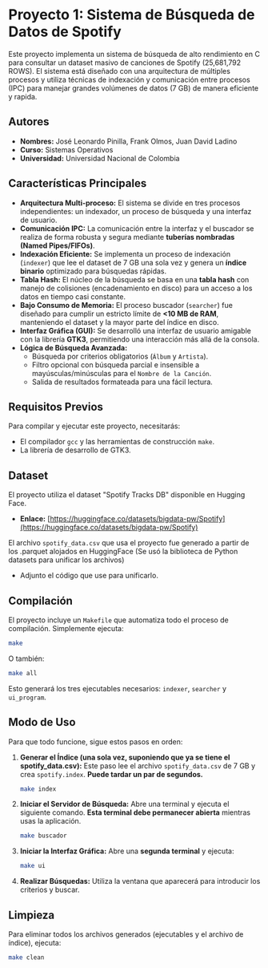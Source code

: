 # Proyecto 1: Sistema de Búsqueda de Datos de Spotify

Este proyecto implementa un sistema de búsqueda de alto rendimiento en C para consultar un dataset masivo de canciones de Spotify (25,681,792 ROWS). El sistema está diseñado con una arquitectura de múltiples procesos y utiliza técnicas de indexación y comunicación entre procesos (IPC) para manejar grandes volúmenes de datos (7 GB) de manera eficiente y rapida.

## Autores

* **Nombres:** José Leonardo Pinilla, Frank Olmos, Juan David Ladino
* **Curso:** Sistemas Operativos
* **Universidad:** Universidad Nacional de Colombia

## Características Principales

* **Arquitectura Multi-proceso:** El sistema se divide en tres procesos independientes: un indexador, un proceso de búsqueda y una interfaz de usuario.
* **Comunicación IPC:** La comunicación entre la interfaz y el buscador se realiza de forma robusta y segura mediante **tuberías nombradas (Named Pipes/FIFOs)**.
* **Indexación Eficiente:** Se implementa un proceso de indexación (`indexer`) que lee el dataset de 7 GB una sola vez y genera un **índice binario** optimizado para búsquedas rápidas.
* **Tabla Hash:** El núcleo de la búsqueda se basa en una **tabla hash** con manejo de colisiones (encadenamiento en disco) para un acceso a los datos en tiempo casi constante.
* **Bajo Consumo de Memoria:** El proceso buscador (`searcher`) fue diseñado para cumplir un estricto límite de **<10 MB de RAM**, manteniendo el dataset y la mayor parte del índice en disco.
* **Interfaz Gráfica (GUI):** Se desarrolló una interfaz de usuario amigable con la librería **GTK3**, permitiendo una interacción más allá de la consola.
* **Lógica de Búsqueda Avanzada:**
    * Búsqueda por criterios obligatorios (`Álbum` y `Artista`).
    * Filtro opcional con búsqueda parcial e insensible a mayúsculas/minúsculas para el `Nombre de la Canción`.
    * Salida de resultados formateada para una fácil lectura.

## Requisitos Previos

Para compilar y ejecutar este proyecto, necesitarás:

* El compilador `gcc` y las herramientas de construcción `make`.
* La librería de desarrollo de GTK3.

## Dataset

El proyecto utiliza el dataset "Spotify Tracks DB" disponible en Hugging Face.
* **Enlace:** [https://huggingface.co/datasets/bigdata-pw/Spotify](https://huggingface.co/datasets/bigdata-pw/Spotify)

El archivo `spotify_data.csv` que usa el proyecto fue generado a partir de los .parquet alojados en HuggingFace
(Se usó la biblioteca de Python datasets para unificar los archivos)
- Adjunto el código que use para unificarlo.
## Compilación

El proyecto incluye un `Makefile` que automatiza todo el proceso de compilación. Simplemente ejecuta:

```bash
make
```
O también:
```bash
make all
```
Esto generará los tres ejecutables necesarios: `indexer`, `searcher` y `ui_program`.

## Modo de Uso

Para que todo funcione, sigue estos pasos en orden:

1.  **Generar el Índice (una sola vez, suponiendo que ya se tiene el spotify_data.csv):**
    Este paso lee el archivo `spotify_data.csv` de 7 GB y crea `spotify.index`. **Puede tardar un par de segundos.**
    ```bash
    make index
    ```

2.  **Iniciar el Servidor de Búsqueda:**
    Abre una terminal y ejecuta el siguiente comando. **Esta terminal debe permanecer abierta** mientras usas la aplicación.
    ```bash
    make buscador
    ```

3.  **Iniciar la Interfaz Gráfica:**
    Abre una **segunda terminal** y ejecuta:
    ```bash
    make ui
    ```

4.  **Realizar Búsquedas:** Utiliza la ventana que aparecerá para introducir los criterios y buscar.

## Limpieza

Para eliminar todos los archivos generados (ejecutables y el archivo de índice), ejecuta:
```bash
make clean
```
